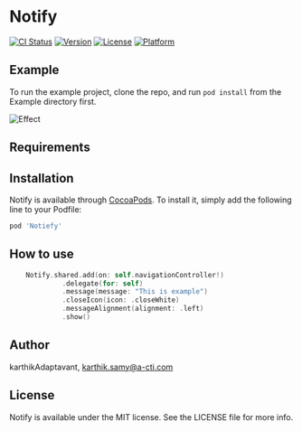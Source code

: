 # Notify

[![CI Status](http://img.shields.io/travis/karthikAdaptavant/Notify.svg?style=flat)](https://travis-ci.org/karthikAdaptavant/Notify)
[![Version](https://img.shields.io/cocoapods/v/Notify.svg?style=flat)](http://cocoapods.org/pods/Notify)
[![License](https://img.shields.io/cocoapods/l/Notify.svg?style=flat)](http://cocoapods.org/pods/Notify)
[![Platform](https://img.shields.io/cocoapods/p/Notify.svg?style=flat)](http://cocoapods.org/pods/Notify)



## Example

To run the example project, clone the repo, and run `pod install` from the Example directory first.

![Effect](https://github.com/karthikAdaptavant/Notify//raw/master/notiefy.gif)

## Requirements

## Installation

Notify is available through [CocoaPods](http://cocoapods.org). To install
it, simply add the following line to your Podfile:

```ruby
pod 'Notiefy'
```

## How to use

```swift
    Notify.shared.add(on: self.navigationController!)
             .delegate(for: self)
             .message(message: "This is example")
             .closeIcon(icon: .closeWhite)
             .messageAlignment(alignment: .left)
             .show()
```
## Author

karthikAdaptavant, karthik.samy@a-cti.com

## License

Notify is available under the MIT license. See the LICENSE file for more info.
